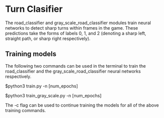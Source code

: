 # Turn Clasifier

The road_classifier and gray_scale_road_classifier modules train neural networks to detect sharp turns within frames in the game. These predictions take the forms of labels 0, 1, and 2 (denoting a sharp left, straight path, or sharp right respectively).

## Training models

The following two commands can be used in the terminal to train the road_classifier and the gray_scale_road_classifier neural networks respectively.

$python3 train.py -n [num_epochs]

$python3 train_gray_scale.py -n [num_epochs]

The -c flag can be used to continue training the models for all of the above training commands.
